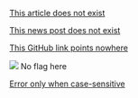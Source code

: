 [This article does not exist](/wiki/nope)

[This news post does not exist](https://osu.ppy.sh/home/news/2007-01-01-not-a-newspost)

[This GitHub link points nowhere](https://github.com/ppy/osu-wiki/blob/master/news/2007/2007-01-01-not-a-newspost.md)

![][flag_AA] No flag here

[Error only when case-sensitive](/wiki/NOT_FOUND/en.md)

[flag_AA]: /wiki/shared/flag/AA.gif
